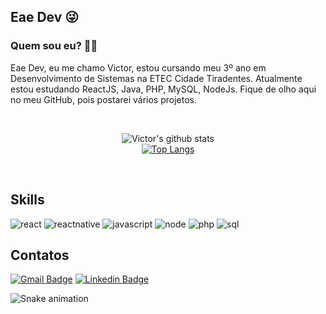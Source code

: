 ## Eae Dev 😜

### Quem sou eu? 👨‍🎓

Eae Dev, eu me chamo Victor, estou cursando meu 3º ano em Desenvolvimento de Sistemas na ETEC Cidade Tiradentes. Atualmente estou estudando ReactJS, Java, PHP, MySQL, NodeJs. Fique de olho aqui no meu GitHub, pois postarei vários projetos.

<br/> 
<div align="center">

 ![Victor's github stats](https://github-readme-stats.vercel.app/api?username=Victor-HM&show_icons=true&theme=material-palenight)
 <br/>
 [![Top Langs](https://github-readme-stats.vercel.app/api/top-langs/?username=Victor-HM&langs_count=10&layout=compact&theme=material-palenight)](https://github.com/Victor-HM/github-readme-stats)
 
 <br/>
 </div>
 
 ## Skills
 ![react](https://img.shields.io/badge/React.js-20232A?style=for-the-badge&logo=react&logoColor=61DAFB)
 ![reactnative](https://img.shields.io/badge/React_Native-00006b?style=for-the-badge&logo=react&logoColor=61DAFB)
 ![javascript](https://img.shields.io/badge/JavaScript-F7DF1E?style=for-the-badge&logo=javascript&logoColor=black)
 ![node](https://img.shields.io/badge/Node.js-43853D?style=for-the-badge&logo=node.js&logoColor=white)
 ![php](https://img.shields.io/badge/PHP-777BB4?style=for-the-badge&logo=php&logoColor=white)
 ![sql](	https://img.shields.io/badge/MySQL-00000F?style=for-the-badge&logo=mysql&logoColor=white)
 
 
 ## Contatos

[![Gmail Badge](https://img.shields.io/badge/-victor.27cm.santos@gmail.com-c14438?style=flat-square&logo=Gmail&logoColor=white&link=mailto:victor.27cm.santos@gmail.com)](mailto:victor.27cm.santos@gmail.com)
[![Linkedin Badge](https://img.shields.io/badge/-Victor_Hugo-blue?style=flat-square&logo=Linkedin&logoColor=white&link=https://www.linkedin.com/in/victor-hugo-carvalho-moreira-dos-santos-54b9ab1ba/)](https://www.linkedin.com/in/victor-hugo-carvalho-moreira-dos-santos-54b9ab1ba/)

![Snake animation](https://github.com/Victor-HM/Victor-HM/blob/output/github-contribution-grid-snake.svg)
